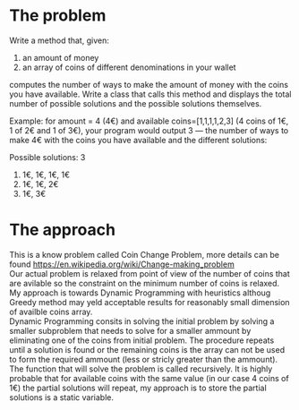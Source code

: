 # The problem

Write a method that, given: 
1. an amount of money
2. an array of coins of different denominations in your wallet  

computes the number of ways to make the amount of money with the coins you have available. Write a class that calls this method and displays the total number of possible solutions and the possible solutions themselves.

Example: for amount = 4 (4€) and available coins=[1,1,1,1,2,3] (4 coins of 1€, 1 of 2€ and 1 of 3€), your program would output 3 — the number of ways to make 4€ with the coins you have available and the different solutions: 

Possible solutions: 3
1. 1€, 1€, 1€, 1€
2. 1€, 1€, 2€
3. 1€, 3€

# The approach

This is a know problem called Coin Change Problem, more details can be found https://en.wikipedia.org/wiki/Change-making_problem  
Our actual problem is relaxed from point of view of the number of coins that are avilable so the constraint on the minimum number of coins is relaxed. My approach is towards Dynamic Programming with heuristics althoug Greedy method may yeld acceptable results for reasonably small dimension of availble coins array.  
Dynamic Programming consits in solving the initial problem by solving a smaller subproblem that needs to solve for a smaller ammount by eliminating one of the coins from initial problem. The procedure repeats until a solution is found or the remaining coins is the array can not be used to form the required ammount (less or stricly greater than the ammount). The function that will solve the problem is called recursively. It is highly probable that for available coins with the same value (in our case 4 coins of 1€) the partial solutions will repeat, my approach is to store the partial solutions is a static variable.
